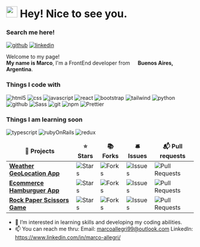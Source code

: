 <h1><img src="https://emojis.slackmojis.com/emojis/images/1531849430/4246/blob-sunglasses.gif?1531849430" width="30"/> Hey! Nice to see you.</h1>
<h3>Search me here!</h3>
<p>
 <a href="https://github.com/AllegriM"><img alt="github" src="https://img.shields.io/badge/-MarcoAllegri-blue?style=flat-square&logo=linkedin&logoColor=white" /></a>
 <a href="https://www.linkedin.com/in/marco-allegri/"><img alt="linkedin" src="https://img.shields.io/badge/-AllegriM-black?style=flat-square&logo=github&logoColor=white" /></a>
</p>
<p>Welcome to my page! </br> <b>My name is Marco</b>, I'm a FrontEnd developer from <img src="https://cdn-icons-png.flaticon.com/512/330/330487.png" width="13"/> <b>Buenos Aires, Argentina</b>.</p>
<h3>Things I code with</h3>
<p>
  <img alt="html5" src="https://img.shields.io/badge/-HTML5-E34F26?style=flat-square&logo=html5&logoColor=white" />
  <img alt="css" src="https://img.shields.io/badge/-Css-blue?style=flat-square&logo=css3&logoColor=white" />
  <img alt="javascript" src="https://img.shields.io/badge/-Javascript-yellow?style=flat-square&logo=javascript&logoColor=black" />
  <img alt="react" src="https://img.shields.io/badge/-React-blue?style=flat-square&logo=react&logoColor=black" />
  <img alt="bootstrap" src="https://img.shields.io/badge/-Bootstrap-pink?style=flat-square&logo=bootstrap&logoColor=white" />
  <img alt="tailwind" src="https://img.shields.io/badge/-Tailwind-informational?style=flat-square&logo=tailwind&logoColor=black" />
  <img alt="python" src="https://img.shields.io/badge/-Python-blueviolet?style=flat-square&logo=python&logoColor=white" />
  <img alt="github" src="https://img.shields.io/badge/-Github-success?style=flat-square&logo=github&logoColor=black" />
  <img alt="Sass" src="https://img.shields.io/badge/-Sass-CC6699?style=flat-square&logo=sass&logoColor=white" />
  <img alt="git" src="https://img.shields.io/badge/-Git-F05032?style=flat-square&logo=git&logoColor=white" />
  <img alt="npm" src="https://img.shields.io/badge/-NPM-CB3837?style=flat-square&logo=npm&logoColor=white" />
  <img alt="Prettier" src="https://img.shields.io/badge/-Prettier-F7B93E?style=flat-square&logo=prettier&logoColor=white" />
</p>

<h3>Things I am learning soon</h3>
<p>
  <img alt="typescript" src="https://img.shields.io/badge/-Typescript-E34F26?style=flat-square&logo=typescript&logoColor=white" />
  <img alt="rubyOnRails" src="https://img.shields.io/badge/-Ruby-E34F26?style=flat-square&logo=ruby&logoColor=white" />
  <img alt="redux" src"https://img.shields.io/badge/-Redux-E34F26?style=flat-square&logo=reduxy&logoColor=white" />
</p>

<table>
  <thead align="center">
    <tr border: none;>
      <td><b>🎁 Projects</b></td>
      <td><b>⭐ Stars</b></td>
      <td><b>📚 Forks</b></td>
      <td><b>🛎 Issues</b></td>
      <td><b>📬 Pull requests</b></td>
    </tr>
  </thead>
  <tbody>
    <tr>
      <td><a href="https://github.com/AllegriM/WeatherGeoLocationApp"><b>Weather GeoLocation App</b></a></td>
      <td><img alt="Stars" src="https://img.shields.io/github/stars/AllegriM/WeatherGeoLocationApp?style=flat-square&labelColor=343b41"/></td>
      <td><img alt="Forks" src="https://img.shields.io/github/forks/AllegriM/WeatherGeoLocationApp?style=flat-square&labelColor=343b41"/></td>
      <td><img alt="Issues" src="https://img.shields.io/github/issues/AllegriM/WeatherGeoLocationApp?style=flat-square&labelColor=343b41"/></td>
      <td><img alt="Pull Requests" src="https://img.shields.io/github/issues-pr/AllegriM/WeatherGeoLocationApp?style=flat-square&labelColor=343b41"/></td>
    </tr>
	  <tr>
      <td><a href="https://github.com/AllegriM/bompiBurguers"><b>Ecommerce Hamburguer App</b></a></td>
      <td><img alt="Stars" src="https://img.shields.io/github/stars/AllegriM/bompiBurguers?style=flat-square&labelColor=343b41"/></td>
      <td><img alt="Forks" src="https://img.shields.io/github/forks/AllegriM/bompiBurguers?style=flat-square&labelColor=343b41"/></td>
      <td><img alt="Issues" src="https://img.shields.io/github/issues/AllegriM/bompiBurguers?style=flat-square&labelColor=343b41"/></td>
      <td><img alt="Pull Requests" src="https://img.shields.io/github/issues-pr/AllegriM/bompiBurguers?style=flat-square&labelColor=343b41"/></td>
    </tr>
    <tr>
      <td><a href="https://github.com/AllegriM/RockPaperScissors"><b>Rock Paper Scissors Game</b></a></td>
      <td><img alt="Stars" src="https://img.shields.io/github/stars/AllegriM/RockPaperScissors?style=flat-square&labelColor=343b41"/></td>
      <td><img alt="Forks" src="https://img.shields.io/github/forks/AllegriM/RockPaperScissors?style=flat-square&labelColor=343b41"/></td>
      <td><img alt="Issues" src="https://img.shields.io/github/issues/AllegriM/RockPaperScissors?style=flat-square&labelColor=343b41"/></td>
      <td><img alt="Pull Requests" src="https://img.shields.io/github/issues-pr/AllegriM/RockPaperScissors?style=flat-square&labelColor=343b41"/></td>
    </tr>
  </tbody>
</table>
 
 
- 👀 I’m interested in learning skills and developing my coding abilities. 
- 📫 You can reach me thru: 
Email: marcoallegri99@outlook.com
LinkedIn: https://www.linkedin.com/in/marco-allegri/


<!---
AllegriM/AllegriM is a ✨ special ✨ repository because its `README.md` (this file) appears on your GitHub profile.
You can click the Preview link to take a look at your changes.
--->
